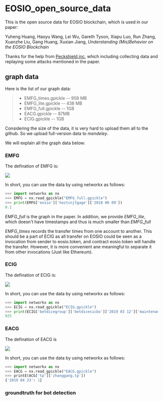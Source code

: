 # EOSIO_open_source_data

This is the open source data for EOSIO blockchain, which is used in our paper:

Yuheng Huang, Haoyu Wang, Lei Wu, Gareth Tyson, Xiapu Luo, Run Zhang, Xuanzhe Liu, Gang Huang, Xuxian Jiang, *Understanding (Mis)Behavior on the EOSIO Blockchain*

Thanks for the help from [Peckshield inc](https://peckshield.com/en#home), which including collecting data and replaying some attacks mentioned in the paper.

## graph data

Here is the list of our graph data:

> * EMFG_times.gpickle  -- 958 MB
> * EMFG_lite.gpickle -- 438 MB
> * EMFG_full.gpickle -- 1GB
> * EACG.gpickle -- 87MB
> * ECIG.gpickle -- 1GB

Considering the size of the data, it is very hard to upload them all to the github. So we upload full-version data to *mendeley*.

We will explain all the graph data below:

### EMFG

The defination of EMFG is:

<img src="https://render.githubusercontent.com/render/math?math=EMFG=(V, E, D, w), E={(v_{i}, v_{j}, D_{k}), v_{i}, v_{j} \in V, D_{k} \subseteq D} ">

In short, you can use the data by using networkx as follows:

```python
>>> import networkx as nx
>>> EMFG = nx.read_gpickle("EMFG_full.gpickle")
>>> print(EMFG['eosio']['heztcnjtgage']['2018 06 09'])
0.1
```
*EMFG_full* is the graph in the paper. In addition, we provide *EMFG_lite*, which doesn't have timestamps and thus is much smaller than  *EMFG_full*

*EMFG_times* records the transfer times from one account to another. This should be a part of ECIG as all transfer on EOSIO could be seen as a invocation from sender to eosio.token, and contract eosio.token will handle the transfer. However, it is more convenient ane meaningful to separate it from other invocations (Just like Ethereum).

### ECIG

The defination of ECIG is:

<img src="https://render.githubusercontent.com/render/math?math=ECIG = (V,E,D,A,f), E={(v_{i}, v_{j}, D_{k}), v_{i}, v_{j} \in V, D_{k} \subseteq D} ">

In short, you can use the data by using networkx as follows:

```python
>>> import networkx as nx
>>> ECIG = nx.read_gpickle("ECIG.gpickle")
>>> print(ECIG['betdicegroup']['betdicesicbo']['2019 03 12']['maintenance'])
925
```

### EACG

The defination of EACG is 

<img src="https://render.githubusercontent.com/render/math?math=EACG=(V,E,D), E={(v_{i}, v_{j}, d), v_{i}, v_{j} \in V, d \in D} ">

In short, you can use the data by using networkx as follows:

```python
>>> import networkx as nx
>>> EACG = nx.read_gpickle("EACG.gpickle")
>>> printE(ACG['tp']['zhanggang.tp'])
{'2019 04 23': 1}
```
### groundtruth for bot detection
